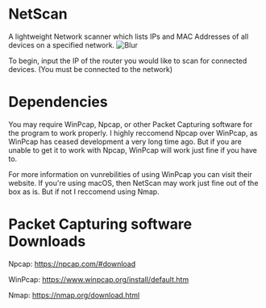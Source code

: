 # NetScan
A lightweight Network scanner which lists IPs and MAC Addresses of all devices on a specified network.
![Blur](https://github.com/babylard/NetScan/assets/75695872/3ab0bdab-5e68-4040-bb49-689301dbe542)

To begin, input the IP of the router you would like to scan for connected devices. (You must be connected to the network)
# Dependencies
You may require WinPcap, Npcap, or other Packet Capturing software for the program to work properly. I highly reccomend Npcap over WinPcap, as WinPcap has ceased development a very long time ago. But if you are unable to get it to work with Npcap, WinPcap will work just fine if you have to. 

For more information on vunrebilities of using WinPcap you can visit their website. If you're using macOS, then NetScan may work just fine out of the box as is. But if not I reccomend using Nmap.

# Packet Capturing software Downloads
Npcap: https://npcap.com/#download

WinPcap: https://www.winpcap.org/install/default.htm

Nmap: https://nmap.org/download.html
